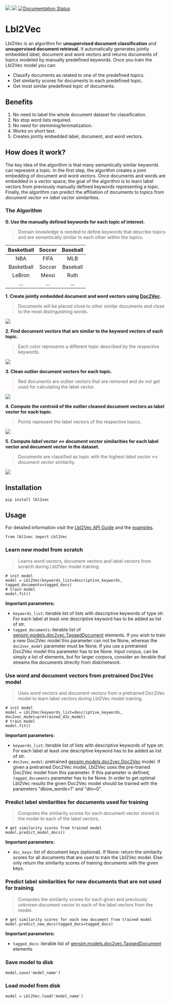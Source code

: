 [![](https://img.shields.io/pypi/v/lbl2vec.svg)](https://pypi.org/project/lbl2vec/)
[![](https://img.shields.io/pypi/l/lbl2vec.svg)](https://github.com/sebischair/Lbl2Vec/blob/main/LICENSE)
[![Documentation Status](https://readthedocs.org/projects/lbl2vec/badge/?version=latest)](https://lbl2vec.readthedocs.io/en/latest/?badge=latest)

Lbl2Vec
======= 

Lbl2Vec is an algorithm for **unsupervised document classification** and **unsupervised document retrieval.** It automatically generates jointly embedded label, document and word vectors and returns documents of topics modeled by manually predefined keywords. Once you train the Lbl2Vec model you can:

* Classify documents as related to one of the predefined topics.
* Get similarity scores for documents to each predefined topic.
* Get most similar predefined topic of documents.

Benefits
--------

1. No need to label the whole document dataset for classification.
2. No stop word lists required.
3. No need for stemming/lemmatization.
4. Works on short text.
5. Creates jointly embedded label, document, and word vectors.

How does it work?
-----------------

The key idea of the algorithm is that many semantically similar keywords can represent a topic. In the first step, the algorithm creates a joint embedding of document and word vectors. Once documents and words are embedded in a vector space, the goal of the algorithm is to learn label vectors from previously manually defined keywords representing a topic. Finally, the algorithm can predict the affiliation of documents to topics from *document vector <-> label vector* similarities. 

### The Algorithm
**0. Use the manually defined keywords for each topic of interest.**
>Domain knowledge is needed to define keywords that describe topics and are semantically similar to each other within the topics.

| Basketball     | Soccer        | Baseball   |
| :-------------:|:-------------:|:----------:|
| NBA            | FIFA          | MLB        |
| Basketball     | Soccer        | Baseball   |
| LeBron         | Messi         | Ruth       |
| ...            | ...           | ...        |


**1. Create jointly embedded document and word vectors using [Doc2Vec](https://radimrehurek.com/gensim/models/doc2vec.html "Gensim Doc2Vec").**
>Documents will be placed close to other similar documents and close to the most distinguishing words.

![](https://raw.githubusercontent.com/sebischair/Lbl2Vec/main/images/Doc2Vec_example.png)

**2. Find document vectors that are similar to the keyword vectors of each topic.**
>Each color represents a different topic described by the respective keywords. 

![](https://raw.githubusercontent.com/sebischair/Lbl2Vec/main/images/Document_assignment_example.png)

**3. Clean outlier document vectors for each topic.**
>Red documents are outlier vectors that are removed and do not get used for calculating the label vector. 

![](https://raw.githubusercontent.com/sebischair/Lbl2Vec/main/images/Outlier_cleaning_example.png)

**4. Compute the centroid of the outlier cleaned document vectors as label vector for each topic.**
>Points represent the label vectors of the respective topics. 

![](https://raw.githubusercontent.com/sebischair/Lbl2Vec/main/images/Label_vectors_example.png)

**5. Compute *label vector <-> document vector* similarities for each label vector and document vector in the dataset.**
>Documents are classified as topic with the highest *label vector <-> document vector* similarity.

![](https://raw.githubusercontent.com/sebischair/Lbl2Vec/main/images/Classification_example.png)

Installation
------------

```
pip install lbl2vec
```
    
Usage
-----
For detailed information visit the [Lbl2Vec API Guide](https://lbl2vec.readthedocs.io/en/latest/api.html#) and the [examples](https://github.com/sebischair/Lbl2Vec/tree/main/examples).

``` 
from lbl2vec import Lbl2Vec
```

### Learn new model from scratch
>Learns word vectors, document vectors and label vectors from scratch during Lbl2Vec model training.

``` 
# init model
model = Lbl2Vec(keywords_list=descriptive_keywords, tagged_documents=tagged_docs)
# train model
model.fit()
```
**Important parameters:**

* `keywords_list`: iterable list of lists with descriptive keywords of type str. For each label at least one descriptive keyword has to be added as list of str.
* `tagged_documents`: iterable list of [gensim.models.doc2vec.TaggedDocument](https://radimrehurek.com/gensim/models/doc2vec.html#gensim.models.doc2vec.TaggedDocument) elements. If you wish to train a new Doc2Vec model this parameter can not be None, whereas the `doc2vec_model` parameter must be None. If you use a pretrained Doc2Vec model this parameter has to be None. Input corpus, can be simply a list of elements, but for larger corpora, consider an iterable that streams the documents directly from disk/network.

### Use word and document vectors from pretrained Doc2Vec model
>Uses word vectors and document vectors from a pretrained Doc2Vec model to learn label vectors during Lbl2Vec model training.

```
# init model
model = Lbl2Vec(keywords_list=descriptive_keywords, doc2vec_model=pretrained_d2v_model)
# train model
model.fit()
```

**Important parameters:**

* `keywords_list`: iterable list of lists with descriptive keywords of type str. For each label at least one descriptive keyword has to be added as list of str.
* `doc2vec_model`: pretrained [gensim.models.doc2vec.Doc2Vec](https://radimrehurek.com/gensim/models/doc2vec.html#gensim.models.doc2vec.Doc2Vec) model. If given a pretrained Doc2Vec model, Lbl2Vec uses the pre-trained Doc2Vec model from this parameter. If this parameter is defined, `tagged_documents` parameter has to be None. In order to get optimal Lbl2Vec results the given Doc2Vec model should be trained with the parameters "dbow_words=1" and "dm=0".


### Predict label similarities for documents used for training
>Computes the similarity scores for each document vector stored in the model to each of the label vectors.

```
# get similarity scores from trained model
model.predict_model_docs()
```

**Important parameters:**

* `doc_keys`: list of document keys (optional). If None: return the similarity scores for all documents that are used to train the Lbl2Vec model. Else: only return the similarity scores of training documents with the given keys.

### Predict label similarities for new documents that are not used for training
>Computes the similarity scores for each given and previously unknown document vector to each of the label vectors from the model.

```
# get similarity scores for each new document from trained model
model.predict_new_docs(tagged_docs=tagged_docs)
```

**Important parameters:**

* `tagged_docs`: iterable list of [gensim.models.doc2vec.TaggedDocument](https://radimrehurek.com/gensim/models/doc2vec.html#gensim.models.doc2vec.TaggedDocument) elements

### Save model to disk
``` 
model.save('model_name')
``` 

### Load model from disk
``` 
model = Lbl2Vec.load('model_name')
``` 
